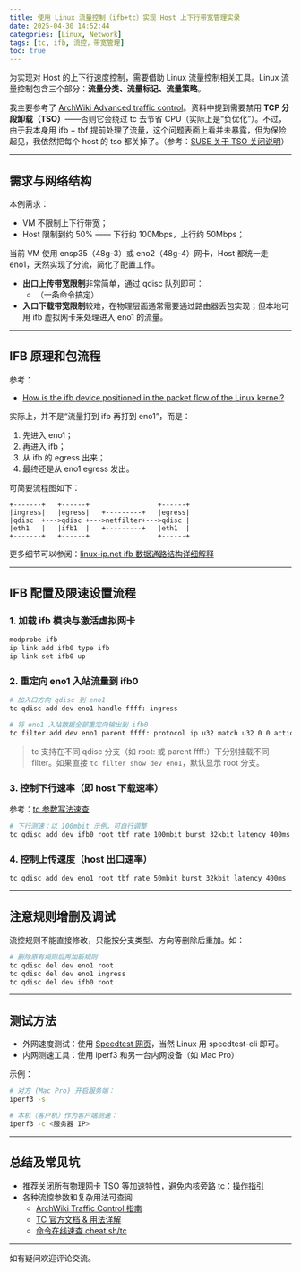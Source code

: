 ```yaml
---
title: 使用 Linux 流量控制（ifb+tc）实现 Host 上下行带宽管理实录
date: 2025-04-30 14:52:44
categories: [Linux, Network]
tags: [tc, ifb, 流控，带宽管理]
toc: true
---
```


为实现对 Host 的上下行速度控制，需要借助 Linux 流量控制相关工具。Linux 流量控制包含三个部分：**流量分类、流量标记、流量策略**。

我主要参考了 [ArchWiki Advanced traffic control](https://wiki.archlinux.org/title/Advanced_traffic_control)。资料中提到需要禁用 **TCP 分段卸载（TSO）**——否则它会绕过 tc 去节省 CPU（实际上是“负优化”）。不过，由于我本身用 ifb + tbf 提前处理了流量，这个问题表面上看并未暴露，但为保险起见，我依然把每个 host 的 tso 都关掉了。（参考：[SUSE 关于 TSO 关闭说明](https://www.suse.com/support/kb/doc/?id=000016894)）

<!--more-->

---

## 需求与网络结构

本例需求：

- VM 不限制上下行带宽；
- Host 限制到约 50% —— 下行约 100Mbps，上行约 50Mbps；

当前 VM 使用 ensp35（48g-3）或 eno2（48g-4）网卡，Host 都统一走 eno1，天然实现了分流，简化了配置工作。

- **出口上传带宽限制**非常简单，通过 qdisc 队列即可：
    - （一条命令搞定）
- **入口下载带宽限制**较难，在物理层面通常需要通过路由器丢包实现；但本地可用 ifb 虚拟网卡来处理进入 eno1 的流量。

---

## IFB 原理和包流程

参考：  
- [How is the ifb device positioned in the packet flow of the Linux kernel?](https://unix.stackexchange.com/questions/288959/how-is-the-ifb-device-positioned-in-the-packet-flow-of-the-linux-kernel)

实际上，并不是“流量打到 ifb 再打到 eno1”，而是：

1. 先进入 eno1；
2. 再进入 ifb；
3. 从 ifb 的 egress 出来；
4. 最终还是从 eno1 egress 发出。

可简要流程图如下：

```
+-------+   +------+                 +------+
|ingress|   |egress|   +---------+   |egress|
|qdisc  +--->qdisc +--->netfilter+--->qdisc |
|eth1   |   |ifb1  |   +---------+   |eth1  |
+-------+   +------+                 +------+
```

更多细节可以参阅：[linux-ip.net ifb 数据通路结构详细解释](http://linux-ip.net/gl/tc-filters/tc-filters-node3.html)

---

## IFB 配置及限速设置流程

### 1. 加载 ifb 模块与激活虚拟网卡

```sh
modprobe ifb
ip link add ifb0 type ifb
ip link set ifb0 up
```

### 2. 重定向 eno1 入站流量到 ifb0

```sh
# 加入口方向 qdisc 到 eno1
tc qdisc add dev eno1 handle ffff: ingress

# 将 eno1 入站数据全部重定向输出到 ifb0
tc filter add dev eno1 parent ffff: protocol ip u32 match u32 0 0 action mirred egress redirect dev ifb0
```

> tc 支持在不同 qdisc 分支（如 root: 或 parent ffff:）下分别挂载不同 filter。如果直接 `tc filter show dev eno1`，默认显示 root 分支。

### 3. 控制下行速率（即 host 下载速率）

参考：[tc 参数写法速查](https://cheat.sh/tc)

```sh
# 下行测速：以 100mbit 示例，可自行调整
tc qdisc add dev ifb0 root tbf rate 100mbit burst 32kbit latency 400ms
```

### 4. 控制上传速度（host 出口速率）

```sh
tc qdisc add dev eno1 root tbf rate 50mbit burst 32kbit latency 400ms
```

---

## 注意规则增删及调试

流控规则不能直接修改，只能按分支类型、方向等删除后重加。如：

```sh
# 删除原有规则后再加新规则
tc qdisc del dev eno1 root      
tc qdisc del dev eno1 ingress   
tc qdisc del dev ifb0 root      
```

---

## 测试方法

- 外网速度测试：使用 [Speedtest 网页](https://www.speedtest.net/)，当然 Linux 用 speedtest-cli 即可。
- 内网测速工具：使用 iperf3 和另一台内网设备（如 Mac Pro）

示例：

```sh
# 对方 (Mac Pro) 开启服务端：
iperf3 -s

# 本机（客户机）作为客户端测速：
iperf3 -c <服务器 IP>
```

---

## 总结及常见坑

- 推荐关闭所有物理网卡 TSO 等加速特性，避免内核旁路 tc：[操作指引](https://www.suse.com/support/kb/doc/?id=000016894)
- 各种流控参数和复杂用法可查阅  
    - [ArchWiki Traffic Control 指南](https://wiki.archlinux.org/title/Advanced_traffic_control)  
    - [TC 官方文档 & 用法详解](http://linux-ip.net/gl/tc-filters/tc-filters-node3.html)  
    - [命令在线速查 cheat.sh/tc](https://cheat.sh/tc)

---

如有疑问欢迎评论交流。